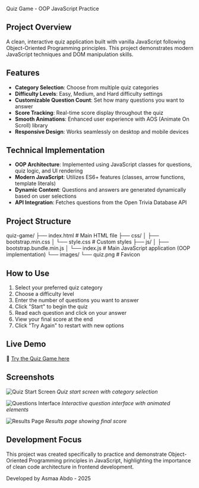 Quiz Game - OOP JavaScript Practice

## Project Overview
A clean, interactive quiz application built with vanilla JavaScript following Object-Oriented Programming principles. This project demonstrates modern JavaScript techniques and DOM manipulation skills.

## Features
- **Category Selection**: Choose from multiple quiz categories
- **Difficulty Levels**: Easy, Medium, and Hard difficulty settings
- **Customizable Question Count**: Set how many questions you want to answer
- **Score Tracking**: Real-time score display throughout the quiz
- **Smooth Animations**: Enhanced user experience with AOS (Animate On Scroll) library
- **Responsive Design**: Works seamlessly on desktop and mobile devices

## Technical Implementation
- **OOP Architecture**: Implemented using JavaScript classes for questions, quiz logic, and UI rendering
- **Modern JavaScript**: Utilizes ES6+ features (classes, arrow functions, template literals)
- **Dynamic Content**: Questions and answers are generated dynamically based on user selections
- **API Integration**: Fetches questions from the Open Trivia Database API

## Project Structure
quiz-game/
├── index.html # Main HTML file
├── css/
│ ├── bootstrap.min.css
│ └── style.css # Custom styles
├── js/
│ ├── bootstrap.bundle.min.js
│ └── index.js # Main JavaScript application (OOP implementation)
└── images/
└── quiz.png # Favicon


## How to Use
1. Select your preferred quiz category
2. Choose a difficulty level
3. Enter the number of questions you want to answer
4. Click "Start" to begin the quiz
5. Read each question and click on your answer
6. View your final score at the end
7. Click "Try Again" to restart with new options


## Live Demo
🔗 [Try the Quiz Game here](https://asmaa-abdo22.github.io/Quiz-Game/)

## Screenshots
![Quiz Start Screen](https://github.com/user-attachments/assets/7c99b085-ebc5-43d5-a50f-e150470cf5e9)
*Quiz start screen with category selection*

![Questions Interface](https://github.com/user-attachments/assets/eb562375-7dea-4908-b2e9-b4ed8e6ae878)
*Interactive question interface with animated elements*

![Results Page](https://github.com/user-attachments/assets/73281f05-8641-4872-b977-8eeb4b297b26)
*Results page showing final score*

## Development Focus
This project was created specifically to practice and demonstrate Object-Oriented Programming principles in JavaScript, highlighting the importance of clean code architecture in frontend development.

Developed by Asmaa Abdo - 2025
